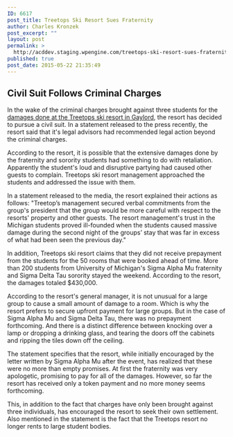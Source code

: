 ```yaml
---
ID: 6617
post_title: Treetops Ski Resort Sues Fraternity
author: Charles Kronzek
post_excerpt: ""
layout: post
permalink: >
  http://acddev.staging.wpengine.com/treetops-ski-resort-sues-fraternity.html
published: true
post_date: 2015-05-22 21:35:49
---
```

<h2>Civil Suit Follows Criminal Charges</h2>
In the wake of the criminal charges brought against three students for the <a href="http://acddev.staging.wpengine.com/ski-resort-property-damage-woes-after-wild-weekend.html" target="_blank">damages done at the Treetops ski resort in Gaylord</a>, the resort has decided to pursue a civil suit. In a statement released to the press recently, the resort said that it's legal advisors had recommended legal action beyond the criminal charges.<!--more-->

According to the resort, it is possible that the extensive damages done by the fraternity and sorority students had something to do with retaliation. Apparently the student's loud and disruptive partying had caused other guests to complain. Treetops ski resort management approached the students and addressed the issue with them.

In a statement released to the media, the resort explained their actions as follows: "Treetop’s management secured verbal commitments from the group's president that the group would be more careful with respect to the resorts' property and other guests. The resort management's trust in the Michigan students proved ill-founded when the students caused massive damage during the second night of the groups’ stay that was far in excess of what had been seen the previous day."

In addition, Treetops ski resort claims that they did not receive prepayment from the students for the 50 rooms that were booked ahead of time. More than 200 students from University of Michigan's Sigma Alpha Mu fraternity and Sigma Delta Tau sorority stayed the weekend. According to the resort, the damages totaled $430,000.

According to the resort's general manager, it is not unusual for a large group to cause a small amount of damage to a room. Which is why the resort prefers to secure upfront payment for large groups. But in the case of Sigma Alpha Mu and Sigma Delta Tau, there was no prepayment forthcoming. And there is a distinct difference between knocking over a lamp or dropping a drinking glass, and tearing the doors off the cabinets and ripping the tiles down off the ceiling.

The statement specifies that the resort, while initially encouraged by the letter written by Sigma Alpha Mu after the event, has realized that these were no more than empty promises. At first the fraternity was very apologetic, promising to pay for all of the damages. However, so far the resort has received only a token payment and no more money seems forthcoming.

This, in addition to the fact that charges have only been brought against three individuals, has encouraged the resort to seek their own settlement. Also mentioned in the statement is the fact that the Treetops resort no longer rents to large student bodies.